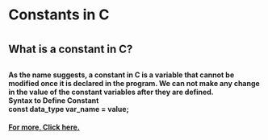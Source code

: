 <h1> Constants in C <h1>
<h2> What is a constant in C? <h2>
<h4> As the name suggests, a constant in C is a variable that cannot be modified once it is declared in the program. We can not make any change in the value of the constant variables after they are defined.<br>
Syntax to Define Constant <br>
const data_type var_name = value;<h4>
<a href="https://www.geeksforgeeks.org/constants-in-c/">For more, Click here.

